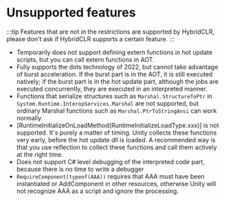 # Unsupported features

:::tip
Features that are not in the restrictions are supported by HybridCLR, please don't ask if HybridCLR supports a certain feature.
:::

- Temporarily does not support defining extern functions in hot update scripts, but you can call extern functions in AOT.
- Fully supports the dots technology of 2022, but cannot take advantage of burst acceleration. If the burst part is in the AOT, it is still executed natively; if the burst part is in the hot update part, although the jobs are executed concurrently, they are executed in an interpreted manner.
- Functions that serialize structures such as `Marshal.StructureToPtr` in `System.Runtime.InteropServices.Marshal` are not supported, but ordinary Marshal functions such as `Marshal.PtrToStringAnsi` can work normally.
- [RuntimeInitializeOnLoadMethod(RuntimeInitializeLoadType.xxx)] is not supported. It's purely a matter of timing. Unity collects these functions very early, before the hot update dll is loaded. A recommended way is that you use reflection to collect these functions and call them actively at the right time.
- Does not support C# level debugging of the interpreted code part, because there is no time to write a debugger
- `RequireComponent(typeof(AAA))` requires that AAA must have been instantiated or AddComponent in other resources, otherwise Unity will not recognize AAA as a script and ignore the processing.
